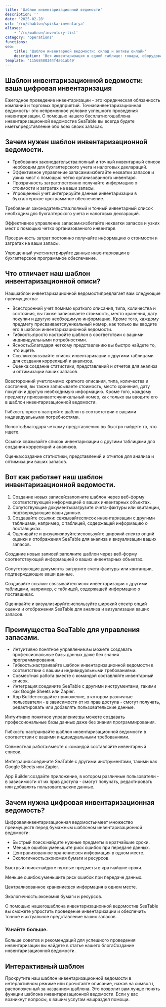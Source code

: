 ```yaml
---
title: 'Шаблон инвентаризационной ведомости'
description: ''
date: '2025-02-28'
url: '/ru/shablon/spiska-inventarya'
aliases:
    - '/ru/шаблон/inventory-list'
category: 'operations'
functions:
seo:
    title: 'Шаблон инвентарной ведомости: склад и активы онлайн'
    description: 'Вся инвентаризация в одной таблице: товары, оборудование, учет, отчеты и анализ – бесплатно и понятно для вашей команды.'
template: '11568480344f4a61ab49'
---
```


## Шаблон инвентаризационной ведомости: ваша цифровая инвентаризация

Ежегодное проведение инвентаризации - это юридическая обязанность компаний и торговых предприятий. Точнаяинвентаризационная ведомость- это непременное условие успешного проведения инвентаризации. С помощью нашего бесплатногошаблона инвентаризационной ведомостив SeaTable вы всегда будете иметьпредставление обо всех своих запасах.

## Зачем нужен шаблон инвентаризационной ведомости.

- Требования законодательства:полный и точный инвентарный список необходим для бухгалтерского учета и налоговых деклараций.
- Эффективное управление запасами:избегайте нехватки запасов и узких мест с помощью четко организованного инвентаря.
- Прозрачность затрат:постоянно получайте информацию о стоимости и затратах на ваши запасы.
- Упрощенный учет:интегрируйте данные инвентаризации в бухгалтерское программное обеспечение.

Требования законодательства:полный и точный инвентарный список необходим для бухгалтерского учета и налоговых деклараций.

Эффективное управление запасами:избегайте нехватки запасов и узких мест с помощью четко организованного инвентаря.

Прозрачность затрат:постоянно получайте информацию о стоимости и затратах на ваши запасы.

Упрощенный учет:интегрируйте данные инвентаризации в бухгалтерское программное обеспечение.

## Что отличает наш шаблон инвентаризационной описи?

Нашшаблон инвентаризационной ведомостипредлагает вам следующие преимущества:

- Всесторонний учет:помимо краткого описания, типа, количества и состояния, вы также записываете стоимость, место хранения, дату покупки и другую необходимую информацию. Кроме того, каждому предмету присваиваетсяуникальный номер, как только вы вводите его в шаблон инвентаризационной ведомости.
- Гибкость:просто настройте шаблон в соответствии с вашими индивидуальными потребностями.
- Ясность:Благодаря четкому представлению вы быстро найдете то, что ищете.
- Ссылки:связывайте список инвентаризации с другими таблицами для создания корреляций и анализов.
- Оценка:создание статистики, представлений и отчетов для анализа и оптимизации ваших запасов.

Всесторонний учет:помимо краткого описания, типа, количества и состояния, вы также записываете стоимость, место хранения, дату покупки и другую необходимую информацию. Кроме того, каждому предмету присваиваетсяуникальный номер, как только вы вводите его в шаблон инвентаризационной ведомости.

Гибкость:просто настройте шаблон в соответствии с вашими индивидуальными потребностями.

Ясность:Благодаря четкому представлению вы быстро найдете то, что ищете.

Ссылки:связывайте список инвентаризации с другими таблицами для создания корреляций и анализов.

Оценка:создание статистики, представлений и отчетов для анализа и оптимизации ваших запасов.

## Вот как работает наш шаблон инвентаризационной ведомости.

1. Создание новых записей:заполните шаблон через веб-форму соответствующей информацией о ваших инвентарных объектах.
1. Сопутствующие документы:загрузите счета-фактуры или квитанции, подтверждающие ваши данные.
1. Создавайте ссылки: связывайтесписок инвентаризации с другими таблицами, например, с таблицей, содержащей информацию о поставщиках.
1. Оценивайте и визуализируйте:используйте широкий спектр опций оценки и отображения SeaTable для анализа и визуализации ваших запасов.

Создание новых записей:заполните шаблон через веб-форму соответствующей информацией о ваших инвентарных объектах.

Сопутствующие документы:загрузите счета-фактуры или квитанции, подтверждающие ваши данные.

Создавайте ссылки: связывайтесписок инвентаризации с другими таблицами, например, с таблицей, содержащей информацию о поставщиках.

Оценивайте и визуализируйте:используйте широкий спектр опций оценки и отображения SeaTable для анализа и визуализации ваших запасов.

## Преимущества SeaTable для управления запасами.

- Интуитивно понятное управление:вы можете создавать профессиональные базы данных даже без знания программирования.
- Гибкость:настраивайте шаблон инвентаризационной ведомости в соответствии с вашими индивидуальными требованиями.
- Совместная работа:вместе с командой составляйте инвентарный список.
- Интеграция:соедините SeaTable с другими инструментами, такими как Google Sheets или Zapier.
- App Builder:создайте приложение, в котором различные пользователи - в зависимости от их прав доступа - смогут получать, редактировать или добавлять пользовательские данные.

Интуитивно понятное управление:вы можете создавать профессиональные базы данных даже без знания программирования.

Гибкость:настраивайте шаблон инвентаризационной ведомости в соответствии с вашими индивидуальными требованиями.

Совместная работа:вместе с командой составляйте инвентарный список.

Интеграция:соедините SeaTable с другими инструментами, такими как Google Sheets или Zapier.

App Builder:создайте приложение, в котором различные пользователи - в зависимости от их прав доступа - смогут получать, редактировать или добавлять пользовательские данные.

## Зачем нужна цифровая инвентаризационная ведомость?

Цифроваяинвентаризационная ведомостьимеет множество преимуществ перед бумажным шаблоном инвентаризационной ведомости:

- Быстрый поиск:найдите нужные предметы в кратчайшие сроки.
- Меньше ошибок:уменьшите риск ошибок при передаче данных.
- Централизованное хранение:вся информация в одном месте.
- Экологичность:экономия бумаги и ресурсов.

Быстрый поиск:найдите нужные предметы в кратчайшие сроки.

Меньше ошибок:уменьшите риск ошибок при передаче данных.

Централизованное хранение:вся информация в одном месте.

Экологичность:экономия бумаги и ресурсов.

С помощью нашегошаблона инвентаризационной ведомостив SeaTable вы сможете упростить проведение инвентаризации и обеспечить точное и актуальное представление ваших запасов.

### Узнайте больше.

Больше советов и рекомендаций для успешного проведения инвентаризации вы найдете в статье нашего блогаСоздание инвентаризационной ведомости.

## Интерактивный шаблон

Прокрутите наш шаблон инвентаризационной ведомости в интерактивном режиме или прочитайте описание, нажав на символ i, расположенный за названием шаблона. Это позволит вам лучше понять функции шаблона инвентаризационной ведомости. Если у вас возникнут вопросы, к вашим услугам нашраздел помощи.

​
